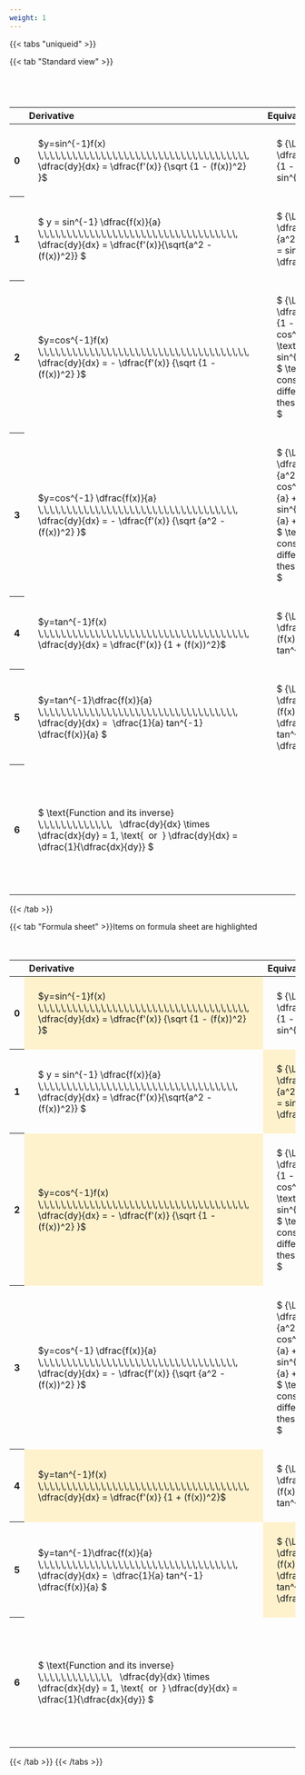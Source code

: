 ```yaml
---
weight: 1
---
```


{{< tabs "uniqueid" >}}

{{< tab "Standard view" >}}

#  
<br>
<style type="text/css">
#T_69f8a th.col_heading {
  text-align: left;
  font-size: 1em;
}
#T_69f8a td {
  text-align: left;
  font-size: 1em;
  padding: 1.5em;
}
#T_69f8a_row0_col0, #T_69f8a_row0_col1, #T_69f8a_row1_col0, #T_69f8a_row1_col1, #T_69f8a_row2_col0, #T_69f8a_row2_col1, #T_69f8a_row3_col0, #T_69f8a_row3_col1, #T_69f8a_row4_col0, #T_69f8a_row4_col1, #T_69f8a_row5_col0, #T_69f8a_row5_col1, #T_69f8a_row6_col0, #T_69f8a_row6_col1 {
  width: 400px;
  white-space: pre-wrap;
}
#T_69f8a_row0_col2, #T_69f8a_row1_col2, #T_69f8a_row2_col2, #T_69f8a_row3_col2, #T_69f8a_row4_col2, #T_69f8a_row5_col2, #T_69f8a_row6_col2 {
  width: 600px;
  white-space: pre-wrap;
}
</style>
<table id="T_69f8a">
  <thead>
    <tr>
      <th class="blank level0" >&nbsp;</th>
      <th id="T_69f8a_level0_col0" class="col_heading level0 col0" >Derivative</th>
      <th id="T_69f8a_level0_col1" class="col_heading level0 col1" >Equivalent integral</th>
      <th id="T_69f8a_level0_col2" class="col_heading level0 col2" >Comment</th>
    </tr>
  </thead>
  <tbody>
    <tr>
      <th id="T_69f8a_level0_row0" class="row_heading level0 row0" >0</th>
      <td id="T_69f8a_row0_col0" class="data row0 col0" >$y=sin^{-1}f(x) \,\,\,\,\,\,\,\,\,\,\,\,\,\,\,\,\,\,\,\,\,\,\,\,\,\,\,\,\,\,\,\,\,\,\,\,\,   \dfrac{dy}{dx} = \dfrac{f'(x)} {\sqrt {1 - (f(x))^2} }$ <br></td>
      <td id="T_69f8a_row0_col1" class="data row0 col1" >$ {\Large\int} \dfrac{f'(x)} {\sqrt {1 - (f(x))^2} } dx = sin^{-1} f(x) + c$</td>
      <td id="T_69f8a_row0_col2" class="data row0 col2" ></td>
    </tr>
    <tr>
      <th id="T_69f8a_level0_row1" class="row_heading level0 row1" >1</th>
      <td id="T_69f8a_row1_col0" class="data row1 col0" >$ y = sin^{-1} \dfrac{f(x)}{a}  \,\,\,\,\,\,\,\,\,\,\,\,\,\,\,\,\,\,\,\,\,\,\,\,\,\,\,\,\,\,\,\,\,\,\,   \dfrac{dy}{dx} = \dfrac{f'(x)}{\sqrt{a^2 - (f(x))^2}} $ <br></td>
      <td id="T_69f8a_row1_col1" class="data row1 col1" >$ {\Large\int} \dfrac{f'(x)} {\sqrt {a^2 - (f(x))^2} } dx = sin^{-1} \dfrac{f(x)}{a} + c$</td>
      <td id="T_69f8a_row1_col2" class="data row1 col2" ></td>
    </tr>
    <tr>
      <th id="T_69f8a_level0_row2" class="row_heading level0 row2" >2</th>
      <td id="T_69f8a_row2_col0" class="data row2 col0" >$y=cos^{-1}f(x) \,\,\,\,\,\,\,\,\,\,\,\,\,\,\,\,\,\,\,\,\,\,\,\,\,\,\,\,\,\,\,\,\,\,\,\,\,   \dfrac{dy}{dx} = - \dfrac{f'(x)} {\sqrt {1 - (f(x))^2} }$ <br></td>
      <td id="T_69f8a_row2_col1" class="data row2 col1" >$ {\Large\int} - \dfrac{f'(x)} {\sqrt {1 - (f(x))^2} }  = cos^{-1}f(x) + c \text{ or } -sin^{-1}f(x) +c$
$ \text{Note the constant c will have different values with these two options} $</td>
      <td id="T_69f8a_row2_col2" class="data row2 col2" ></td>
    </tr>
    <tr>
      <th id="T_69f8a_level0_row3" class="row_heading level0 row3" >3</th>
      <td id="T_69f8a_row3_col0" class="data row3 col0" >$y=cos^{-1} \dfrac{f(x)}{a} \,\,\,\,\,\,\,\,\,\,\,\,\,\,\,\,\,\,\,\,\,\,\,\,\,\,\,\,\,\,\,\,\,\,\,   \dfrac{dy}{dx} = - \dfrac{f'(x)} {\sqrt {a^2 - (f(x))^2} }$ <br></td>
      <td id="T_69f8a_row3_col1" class="data row3 col1" >$ {\Large\int} - \dfrac{f'(x)} {\sqrt {a^2 - (f(x))^2} }  = cos^{-1}\dfrac{f(x)}{a} + c \text{ or } -sin^{-1}\dfrac{f(x)}{a} +c$
$ \text{Note the constant c will have different values with these two options} $</td>
      <td id="T_69f8a_row3_col2" class="data row3 col2" ></td>
    </tr>
    <tr>
      <th id="T_69f8a_level0_row4" class="row_heading level0 row4" >4</th>
      <td id="T_69f8a_row4_col0" class="data row4 col0" >$y=tan^{-1}f(x) \,\,\,\,\,\,\,\,\,\,\,\,\,\,\,\,\,\,\,\,\,\,\,\,\,\,\,\,\,\,\,\,\,\,\,\,\,   \dfrac{dy}{dx} = \dfrac{f'(x)} {1 + (f(x))^2}$ <br></td>
      <td id="T_69f8a_row4_col1" class="data row4 col1" >$ {\Large\int} \dfrac{f'(x)} {1 + (f(x))^2} dx = \ tan^{-1} f(x) + c$</td>
      <td id="T_69f8a_row4_col2" class="data row4 col2" ></td>
    </tr>
    <tr>
      <th id="T_69f8a_level0_row5" class="row_heading level0 row5" >5</th>
      <td id="T_69f8a_row5_col0" class="data row5 col0" >$y=tan^{-1}\dfrac{f(x)}{a} \,\,\,\,\,\,\,\,\,\,\,\,\,\,\,\,\,\,\,\,\,\,\,\,\,\,\,\,\,\,\,\,\,\,\,   \dfrac{dy}{dx} =  \dfrac{1}{a} tan^{-1} \dfrac{f(x)}{a} $ <br></td>
      <td id="T_69f8a_row5_col1" class="data row5 col1" >$ {\Large\int} \dfrac{f'(x)} {a^2 + (f(x))^2} dx = \dfrac{1}{a} tan^{-1} \dfrac{f(x)}{a} + c$</td>
      <td id="T_69f8a_row5_col2" class="data row5 col2" ></td>
    </tr>
    <tr>
      <th id="T_69f8a_level0_row6" class="row_heading level0 row6" >6</th>
      <td id="T_69f8a_row6_col0" class="data row6 col0" >$ \text{Function and its inverse}  \,\,\,\,\,\,\,\,\,\,\,\,\,   \dfrac{dy}{dx} \times \dfrac{dx}{dy} = 1, \text{  or  } \dfrac{dy}{dx} = \dfrac{1}{\dfrac{dx}{dy}} $ <br></td>
      <td id="T_69f8a_row6_col1" class="data row6 col1" ></td>
      <td id="T_69f8a_row6_col2" class="data row6 col2" >Formula can be utilised to calculate otherwise hard to differentiate inverse functions</td>
    </tr>
  </tbody>
</table>
{{< /tab >}}

{{< tab "Formula sheet" >}}Items on formula sheet are highlighted
<br><br><br>
<style type="text/css">
#T_d25ad th.col_heading {
  text-align: left;
  font-size: 1em;
}
#T_d25ad td {
  text-align: left;
  font-size: 1em;
  padding: 1.5em;
}
#T_d25ad_row0_col0, #T_d25ad_row1_col1, #T_d25ad_row2_col0, #T_d25ad_row4_col0, #T_d25ad_row5_col1 {
  width: 400px;
  background-color: rgba(255,194,10, 0.2);
  white-space: pre-wrap;
}
#T_d25ad_row0_col1, #T_d25ad_row1_col0, #T_d25ad_row2_col1, #T_d25ad_row3_col0, #T_d25ad_row3_col1, #T_d25ad_row4_col1, #T_d25ad_row5_col0, #T_d25ad_row6_col0, #T_d25ad_row6_col1 {
  width: 400px;
  white-space: pre-wrap;
}
#T_d25ad_row0_col2, #T_d25ad_row1_col2, #T_d25ad_row2_col2, #T_d25ad_row3_col2, #T_d25ad_row4_col2, #T_d25ad_row5_col2, #T_d25ad_row6_col2 {
  width: 600px;
  white-space: pre-wrap;
}
</style>
<table id="T_d25ad">
  <thead>
    <tr>
      <th class="blank level0" >&nbsp;</th>
      <th id="T_d25ad_level0_col0" class="col_heading level0 col0" >Derivative</th>
      <th id="T_d25ad_level0_col1" class="col_heading level0 col1" >Equivalent integral</th>
      <th id="T_d25ad_level0_col2" class="col_heading level0 col2" >Comment</th>
    </tr>
  </thead>
  <tbody>
    <tr>
      <th id="T_d25ad_level0_row0" class="row_heading level0 row0" >0</th>
      <td id="T_d25ad_row0_col0" class="data row0 col0" >$y=sin^{-1}f(x) \,\,\,\,\,\,\,\,\,\,\,\,\,\,\,\,\,\,\,\,\,\,\,\,\,\,\,\,\,\,\,\,\,\,\,\,\,   \dfrac{dy}{dx} = \dfrac{f'(x)} {\sqrt {1 - (f(x))^2} }$ <br></td>
      <td id="T_d25ad_row0_col1" class="data row0 col1" >$ {\Large\int} \dfrac{f'(x)} {\sqrt {1 - (f(x))^2} } dx = sin^{-1} f(x) + c$</td>
      <td id="T_d25ad_row0_col2" class="data row0 col2" ></td>
    </tr>
    <tr>
      <th id="T_d25ad_level0_row1" class="row_heading level0 row1" >1</th>
      <td id="T_d25ad_row1_col0" class="data row1 col0" >$ y = sin^{-1} \dfrac{f(x)}{a}  \,\,\,\,\,\,\,\,\,\,\,\,\,\,\,\,\,\,\,\,\,\,\,\,\,\,\,\,\,\,\,\,\,\,\,   \dfrac{dy}{dx} = \dfrac{f'(x)}{\sqrt{a^2 - (f(x))^2}} $ <br></td>
      <td id="T_d25ad_row1_col1" class="data row1 col1" >$ {\Large\int} \dfrac{f'(x)} {\sqrt {a^2 - (f(x))^2} } dx = sin^{-1} \dfrac{f(x)}{a} + c$</td>
      <td id="T_d25ad_row1_col2" class="data row1 col2" ></td>
    </tr>
    <tr>
      <th id="T_d25ad_level0_row2" class="row_heading level0 row2" >2</th>
      <td id="T_d25ad_row2_col0" class="data row2 col0" >$y=cos^{-1}f(x) \,\,\,\,\,\,\,\,\,\,\,\,\,\,\,\,\,\,\,\,\,\,\,\,\,\,\,\,\,\,\,\,\,\,\,\,\,   \dfrac{dy}{dx} = - \dfrac{f'(x)} {\sqrt {1 - (f(x))^2} }$ <br></td>
      <td id="T_d25ad_row2_col1" class="data row2 col1" >$ {\Large\int} - \dfrac{f'(x)} {\sqrt {1 - (f(x))^2} }  = cos^{-1}f(x) + c \text{ or } -sin^{-1}f(x) +c$
$ \text{Note the constant c will have different values with these two options} $</td>
      <td id="T_d25ad_row2_col2" class="data row2 col2" ></td>
    </tr>
    <tr>
      <th id="T_d25ad_level0_row3" class="row_heading level0 row3" >3</th>
      <td id="T_d25ad_row3_col0" class="data row3 col0" >$y=cos^{-1} \dfrac{f(x)}{a} \,\,\,\,\,\,\,\,\,\,\,\,\,\,\,\,\,\,\,\,\,\,\,\,\,\,\,\,\,\,\,\,\,\,\,   \dfrac{dy}{dx} = - \dfrac{f'(x)} {\sqrt {a^2 - (f(x))^2} }$ <br></td>
      <td id="T_d25ad_row3_col1" class="data row3 col1" >$ {\Large\int} - \dfrac{f'(x)} {\sqrt {a^2 - (f(x))^2} }  = cos^{-1}\dfrac{f(x)}{a} + c \text{ or } -sin^{-1}\dfrac{f(x)}{a} +c$
$ \text{Note the constant c will have different values with these two options} $</td>
      <td id="T_d25ad_row3_col2" class="data row3 col2" ></td>
    </tr>
    <tr>
      <th id="T_d25ad_level0_row4" class="row_heading level0 row4" >4</th>
      <td id="T_d25ad_row4_col0" class="data row4 col0" >$y=tan^{-1}f(x) \,\,\,\,\,\,\,\,\,\,\,\,\,\,\,\,\,\,\,\,\,\,\,\,\,\,\,\,\,\,\,\,\,\,\,\,\,   \dfrac{dy}{dx} = \dfrac{f'(x)} {1 + (f(x))^2}$ <br></td>
      <td id="T_d25ad_row4_col1" class="data row4 col1" >$ {\Large\int} \dfrac{f'(x)} {1 + (f(x))^2} dx = \ tan^{-1} f(x) + c$</td>
      <td id="T_d25ad_row4_col2" class="data row4 col2" ></td>
    </tr>
    <tr>
      <th id="T_d25ad_level0_row5" class="row_heading level0 row5" >5</th>
      <td id="T_d25ad_row5_col0" class="data row5 col0" >$y=tan^{-1}\dfrac{f(x)}{a} \,\,\,\,\,\,\,\,\,\,\,\,\,\,\,\,\,\,\,\,\,\,\,\,\,\,\,\,\,\,\,\,\,\,\,   \dfrac{dy}{dx} =  \dfrac{1}{a} tan^{-1} \dfrac{f(x)}{a} $ <br></td>
      <td id="T_d25ad_row5_col1" class="data row5 col1" >$ {\Large\int} \dfrac{f'(x)} {a^2 + (f(x))^2} dx = \dfrac{1}{a} tan^{-1} \dfrac{f(x)}{a} + c$</td>
      <td id="T_d25ad_row5_col2" class="data row5 col2" ></td>
    </tr>
    <tr>
      <th id="T_d25ad_level0_row6" class="row_heading level0 row6" >6</th>
      <td id="T_d25ad_row6_col0" class="data row6 col0" >$ \text{Function and its inverse}  \,\,\,\,\,\,\,\,\,\,\,\,\,   \dfrac{dy}{dx} \times \dfrac{dx}{dy} = 1, \text{  or  } \dfrac{dy}{dx} = \dfrac{1}{\dfrac{dx}{dy}} $ <br></td>
      <td id="T_d25ad_row6_col1" class="data row6 col1" ></td>
      <td id="T_d25ad_row6_col2" class="data row6 col2" >Formula can be utilised to calculate otherwise hard to differentiate inverse functions</td>
    </tr>
  </tbody>
</table>
{{< /tab >}}
{{< /tabs >}}